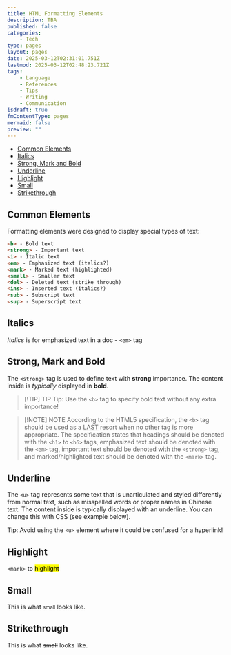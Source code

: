 ```yaml
---
title: HTML Formatting Elements
description: TBA
published: false
categories:
    - Tech
type: pages
layout: pages
date: 2025-03-12T02:31:01.751Z
lastmod: 2025-03-12T02:48:23.721Z
tags:
    - Language
    - References
    - Tips
    - Writing
    - Communication
isdraft: true
fmContentType: pages
mermaid: false
preview: ""
---
```


<!--- cSpell:disable --->
* [Common Elements](#common-elements)
* [Italics](#italics)
* [Strong, Mark and Bold](#strong-mark-and-bold)
* [Underline](#underline)
* [Highlight](#highlight)
* [Small](#small)
* [Strikethrough](#strikethrough)
<!--- cSpell:enable --->

<!--<!-- markdownlint-disable-file MD033 -->

## Common Elements

Formatting elements were designed to display special types of text:

```html
<b> - Bold text
<strong> - Important text
<i> - Italic text
<em> - Emphasized text (italics?)
<mark> - Marked text (highlighted)
<small> - Smaller text
<del> - Deleted text (strike through)
<ins> - Inserted text (italics?)
<sub> - Subscript text
<sup> - Superscript text
```

## Italics

*Italics* is for emphasized text in a doc - `<em>` tag

## Strong, Mark and Bold

The `<strong>` tag is used to define text with **strong** importance. The content inside is *typically* displayed in **bold**.

> [!TIP] TIP
> Tip: Use the `<b>` tag to specify bold text without any extra importance!

> [!NOTE] NOTE
> According to the HTML5 specification, the `<b>` tag should be used as a <ins>LAST</ins> resort when no other tag is more appropriate. The specification states that headings should be denoted with the `<h1>` to `<h6>` tags, emphasized text should be denoted with the `<em>` tag, important text should be denoted with the `<strong>` tag, and marked/highlighted text should be denoted with the `<mark>` tag.

## Underline

The `<u>` tag represents some text that is unarticulated and styled differently from normal text, such as misspelled words or proper names in Chinese text. The content inside is typically displayed with an underline. You can change this with CSS (see example below).

Tip: Avoid using the `<u>` element where it could be confused for a hyperlink!

## Highlight

`<mark>` to <mark>highlight</mark>

## Small

This is what <small>small</small> looks like.

## Strikethrough

This is what <del>small</del> looks like.
